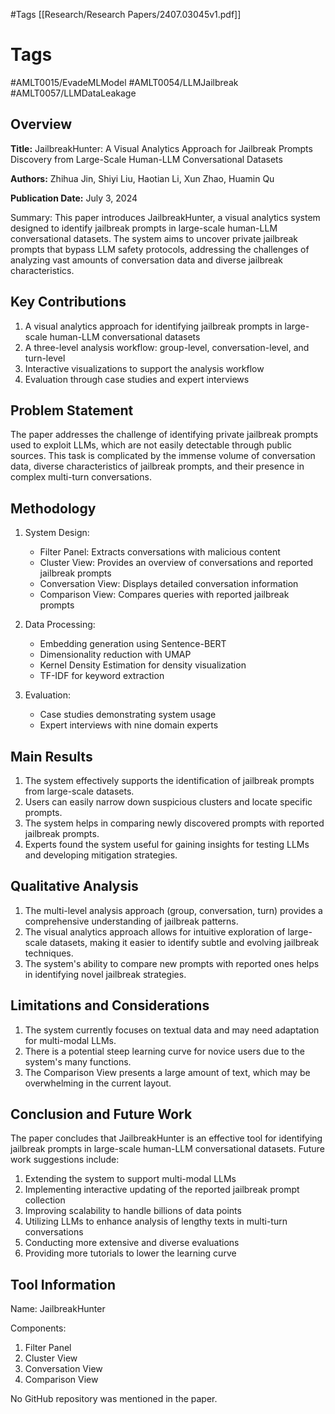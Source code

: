 #Tags
[[Research/Research Papers/2407.03045v1.pdf]]

# Tags
#AMLT0015/EvadeMLModel
#AMLT0054/LLMJailbreak
#AMLT0057/LLMDataLeakage

## Overview

**Title:** JailbreakHunter: A Visual Analytics Approach for Jailbreak Prompts Discovery from Large-Scale Human-LLM Conversational Datasets

**Authors:** Zhihua Jin, Shiyi Liu, Haotian Li, Xun Zhao, Huamin Qu

**Publication Date:** July 3, 2024

Summary: This paper introduces JailbreakHunter, a visual analytics system designed to identify jailbreak prompts in large-scale human-LLM conversational datasets. The system aims to uncover private jailbreak prompts that bypass LLM safety protocols, addressing the challenges of analyzing vast amounts of conversation data and diverse jailbreak characteristics.

## Key Contributions

1. A visual analytics approach for identifying jailbreak prompts in large-scale human-LLM conversational datasets
2. A three-level analysis workflow: group-level, conversation-level, and turn-level
3. Interactive visualizations to support the analysis workflow
4. Evaluation through case studies and expert interviews

## Problem Statement

The paper addresses the challenge of identifying private jailbreak prompts used to exploit LLMs, which are not easily detectable through public sources. This task is complicated by the immense volume of conversation data, diverse characteristics of jailbreak prompts, and their presence in complex multi-turn conversations.

## Methodology

1. System Design:
   - Filter Panel: Extracts conversations with malicious content
   - Cluster View: Provides an overview of conversations and reported jailbreak prompts
   - Conversation View: Displays detailed conversation information
   - Comparison View: Compares queries with reported jailbreak prompts

2. Data Processing:
   - Embedding generation using Sentence-BERT
   - Dimensionality reduction with UMAP
   - Kernel Density Estimation for density visualization
   - TF-IDF for keyword extraction

3. Evaluation:
   - Case studies demonstrating system usage
   - Expert interviews with nine domain experts

## Main Results

1. The system effectively supports the identification of jailbreak prompts from large-scale datasets.
2. Users can easily narrow down suspicious clusters and locate specific prompts.
3. The system helps in comparing newly discovered prompts with reported jailbreak prompts.
4. Experts found the system useful for gaining insights for testing LLMs and developing mitigation strategies.

## Qualitative Analysis

1. The multi-level analysis approach (group, conversation, turn) provides a comprehensive understanding of jailbreak patterns.
2. The visual analytics approach allows for intuitive exploration of large-scale datasets, making it easier to identify subtle and evolving jailbreak techniques.
3. The system's ability to compare new prompts with reported ones helps in identifying novel jailbreak strategies.

## Limitations and Considerations

1. The system currently focuses on textual data and may need adaptation for multi-modal LLMs.
2. There is a potential steep learning curve for novice users due to the system's many functions.
3. The Comparison View presents a large amount of text, which may be overwhelming in the current layout.

## Conclusion and Future Work

The paper concludes that JailbreakHunter is an effective tool for identifying jailbreak prompts in large-scale human-LLM conversational datasets. Future work suggestions include:

1. Extending the system to support multi-modal LLMs
2. Implementing interactive updating of the reported jailbreak prompt collection
3. Improving scalability to handle billions of data points
4. Utilizing LLMs to enhance analysis of lengthy texts in multi-turn conversations
5. Conducting more extensive and diverse evaluations
6. Providing more tutorials to lower the learning curve

## Tool Information

Name: JailbreakHunter

Components:
1. Filter Panel
2. Cluster View
3. Conversation View
4. Comparison View

No GitHub repository was mentioned in the paper.